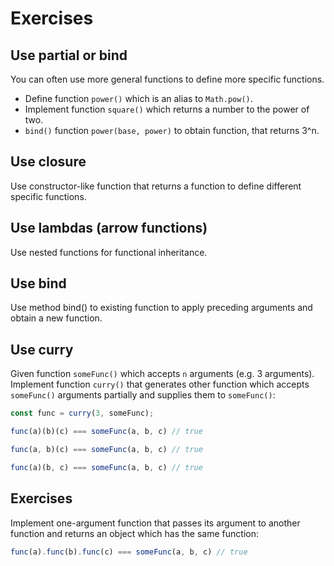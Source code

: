 # Exercises

## Use partial or bind

You can often use more general functions to define more specific functions.

- Define function `power()` which is an alias to `Math.pow()`.
- Implement function `square()` which returns a number to the power of two.
- `bind()` function `power(base, power)` to obtain function, that returns 3^n.

## Use closure

Use constructor-like function that returns a function to define different
specific functions.

## Use lambdas (arrow functions)

Use nested functions for functional inheritance.

## Use bind

Use method bind() to existing function to apply preceding arguments and obtain
a new function.

## Use curry

Given function `someFunc()` which accepts `n` arguments (e.g. 3 arguments).
Implement function `curry()` that generates other function which accepts
`someFunc()` arguments partially and supplies them to `someFunc()`:

```js
const func = curry(3, someFunc);

func(a)(b)(c) === someFunc(a, b, c) // true

func(a, b)(c) === someFunc(a, b, c) // true

func(a)(b, c) === someFunc(a, b, c) // true
```

## Exercises

Implement one-argument function that passes its argument to another function and
returns an object which has the same function:

```js
func(a).func(b).func(c) === someFunc(a, b, c) // true
```
